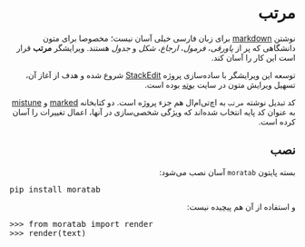 <div dir="rtl">


# مرتب

نوشتن [markdown] برای زبان فارسی خیلی آسان نیست؛ مخصوصا برای متون دانشگاهی که پر از *پاورقی*، *فرمول*، *ارجاع*، *شکل* و *جدول* هستند. ویرایشگر **مرتب** قرار است این کار را آسان کند.

توسعه این ویرایشگر با ساده‌سازی پروژه [StackEdit] شروع شده و هدف از آغاز آن، تسهیل ویرایش متون در سایت [بوته] بوده است.

کد تبدیل نوشته `مرتب` به اچ‌تی‌ام‌ال هم جزء پروژه است. دو کتابخانه [marked] و [mistune] به عنوان کد پایه انتخاب شده‌اند که ویژگی شخصی‌سازی در آنها، اعمال تغییرات را آسان کرده است.


## نصب

بسته پایتون `moratab` آسان نصب می‌شود:

<pre dir="ltr">pip install moratab</pre>

و استفاده از آن هم پیچیده نیست:

<pre dir="ltr">
>>> from moratab import render
>>> render(text)
</pre>


[بوته]: http://www.boute.ir
[markdown]: http://daringfireball.net/projects/markdown/
[marked]: https://github.com/chjj/marked 
[mistune]: https://github.com/lepture/mistune
[StackEdit]: https://github.com/benweet/stackedit
